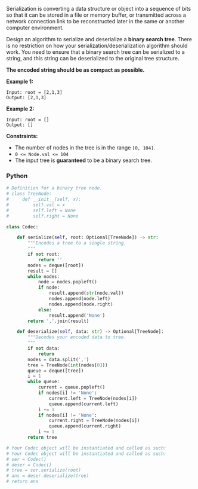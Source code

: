 Serialization is converting a data structure or object into a sequence of bits so that it can be stored in a file or
memory buffer, or transmitted across a network connection link to be reconstructed later in the same or another computer
environment.

Design an algorithm to serialize and deserialize a  **binary search tree**. There is no restriction on how your
serialization/deserialization algorithm should work. You need to ensure that a binary search tree can be serialized to a
string, and this string can be deserialized to the original tree structure.

**The encoded string should be as compact as possible.**

**Example 1:**

```
Input: root = [2,1,3]
Output: [2,1,3]
```

**Example 2:**

```
Input: root = []
Output: []
```

**Constraints:**

- The number of nodes in the tree is in the range  `[0, 104]`.
- `0 <= Node.val <= 104`
- The input tree is  **guaranteed**  to be a binary search tree.

### Python

```python
# Definition for a binary tree node.
# class TreeNode:
#     def __init__(self, x):
#         self.val = x
#         self.left = None
#         self.right = None

class Codec:

    def serialize(self, root: Optional[TreeNode]) -> str:
        """Encodes a tree to a single string.
        """
        if not root:
            return ''
        nodes = deque([root])
        result = []
        while nodes:
            node = nodes.popleft()
            if node:
                result.append(str(node.val))
                nodes.append(node.left)
                nodes.append(node.right)
            else:
                result.append('None')
        return ','.join(result)

    def deserialize(self, data: str) -> Optional[TreeNode]:
        """Decodes your encoded data to tree.
        """
        if not data:
            return
        nodes = data.split(',')
        tree = TreeNode(int(nodes[0]))
        queue = deque([tree])
        i = 1
        while queue:
            current = queue.popleft()
            if nodes[i] != 'None':
                current.left = TreeNode(nodes[i])
                queue.append(current.left)
            i += 1
            if nodes[i] != 'None':
                current.right = TreeNode(nodes[i])
                queue.append(current.right)
            i += 1
        return tree

# Your Codec object will be instantiated and called as such:
# Your Codec object will be instantiated and called as such:
# ser = Codec()
# deser = Codec()
# tree = ser.serialize(root)
# ans = deser.deserialize(tree)
# return ans
```

